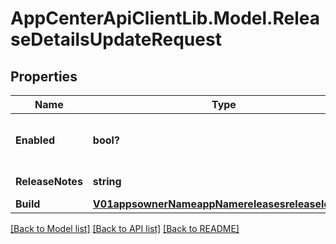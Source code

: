 # AppCenterApiClientLib.Model.ReleaseDetailsUpdateRequest
## Properties

Name | Type | Description | Notes
------------ | ------------- | ------------- | -------------
**Enabled** | **bool?** | Toggle this release to be enable distribute/download or not. | [optional] 
**ReleaseNotes** | **string** | Release notes for this release. | [optional] 
**Build** | [**V01appsownerNameappNamereleasesreleaseIdBuild**](V01appsownerNameappNamereleasesreleaseIdBuild.md) |  | [optional] 

[[Back to Model list]](../README.md#documentation-for-models) [[Back to API list]](../README.md#documentation-for-api-endpoints) [[Back to README]](../README.md)

